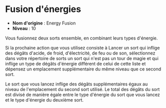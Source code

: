 # Fusion d'énergies

 * **Nom d'origine** : Energy Fusion
 * **Niveau** : 10


<p>Vous fusionnez deux sorts ensemble, en combinant leurs types d'énergie.</p>
<p>Si la prochaine action que vous utilisez consiste à Lancer un sort qui inflige des dégâts d'acide, de froid, d'électricité, de feu ou de son, sélectionnez dans votre répertoire de sorts un sort qui n'est pas un tour de magie et qui inflige un type de dégâts d'énergie différent de celui de cette liste et dépensez un emplacement supplémentaire du même niveau que ce second sort.</p>
<p>Le sort que vous lancez inflige des dégâts supplémentaires égaux au niveau de l'emplacement du second sort utilisé. Le total des dégâts du sort est divisé de manière égale entre le type d'énergie du sort que vous lancez et le type d'énergie du deuxième sort.</p>